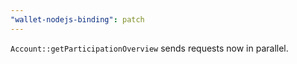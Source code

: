 ```yaml
---
"wallet-nodejs-binding": patch
---
```


`Account::getParticipationOverview` sends requests now in parallel.
